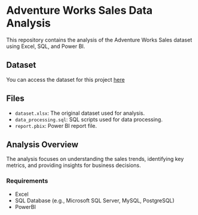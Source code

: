 # Adventure Works Sales Data Analysis

This repository contains the analysis of the Adventure Works Sales dataset using Excel, SQL, and Power BI.

## Dataset 

You can access the dataset for this project [here](https://drive.google.com/drive/folders/1WVU6gnAyh2wBXytbGuaqcpxR18_Nrvmb?usp=drive_link)


## Files

- `dataset.xlsx`: The original dataset used for analysis.
- `data_processing.sql`: SQL scripts used for data processing.
- `report.pbix`: Power BI report file.


## Analysis Overview

The analysis focuses on understanding the sales trends, identifying key metrics, and providing insights for business decisions.

### Requirements
- Excel
- SQL Database (e.g., Microsoft SQL Server, MySQL, PostgreSQL)
- PowerBI

